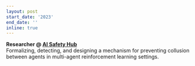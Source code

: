 ```yaml
---
layout: post
start_date: '2023'
end_date: ''
inline: true
---
```


**Researcher @ [AI Safety Hub](https://www.aisafetyhub.org/research-programme)**  
Formalizing, detecting, and designing a mechanism for preventing collusion between agents in multi-agent reinforcement learning settings.
